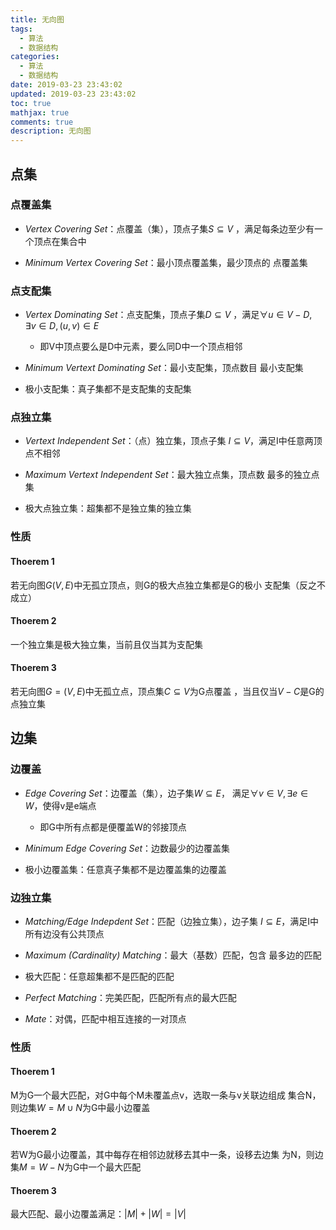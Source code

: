 ```yaml
---
title: 无向图
tags:
  - 算法
  - 数据结构
categories:
  - 算法
  - 数据结构
date: 2019-03-23 23:43:02
updated: 2019-03-23 23:43:02
toc: true
mathjax: true
comments: true
description: 无向图
---
```


##	点集

###	点覆盖集

-	*Vertex Covering Set*：点覆盖（集），顶点子集$S \subseteq V$
	，满足每条边至少有一个顶点在集合中

-	*Minimum Vertex Covering Set*：最小顶点覆盖集，最少顶点的
	点覆盖集

###	点支配集

-	*Vertex Dominating Set*：点支配集，顶点子集$D \subseteq V$
	，满足$\forall u \in V-D, \exists v \in D, (u, v) \in E$

	-	即V中顶点要么是D中元素，要么同D中一个顶点相邻

-	*Minimum Vertext Dominating Set*：最小支配集，顶点数目
	最小支配集

-	极小支配集：真子集都不是支配集的支配集

###	点独立集

-	*Vertext Independent Set*：（点）独立集，顶点子集
	$I \subseteq V$，满足I中任意两顶点不相邻

-	*Maximum Vertext Independent Set*：最大独立点集，顶点数
	最多的独立点集

-	极大点独立集：超集都不是独立集的独立集

###	性质

####	Thoerem 1

若无向图$G(V, E)$中无孤立顶点，则G的极大点独立集都是G的极小
支配集（反之不成立）

####	Thoerem 2

一个独立集是极大独立集，当前且仅当其为支配集

####	Thoerem 3

若无向图$G=(V, E)$中无孤立点，顶点集$C \subseteq V$为G点覆盖
，当且仅当$V - C$是G的点独立集

##	边集

###	边覆盖

-	*Edge Covering Set*：边覆盖（集），边子集$W \subseteq E$，
	满足$\forall v \in V, \exists e \in W$，使得v是e端点

	-	即G中所有点都是便覆盖W的邻接顶点

-	*Minimum Edge Covering Set*：边数最少的边覆盖集

-	极小边覆盖集：任意真子集都不是边覆盖集的边覆盖

###	边独立集

-	*Matching/Edge Indepdent Set*：匹配（边独立集），边子集
	$I \subseteq E$，满足I中所有边没有公共顶点

-	*Maximum (Cardinality) Matching*：最大（基数）匹配，包含
	最多边的匹配

-	极大匹配：任意超集都不是匹配的匹配

-	*Perfect Matching*：完美匹配，匹配所有点的最大匹配

-	*Mate*：对偶，匹配中相互连接的一对顶点

###	性质

####	Thoerem 1

M为G一个最大匹配，对G中每个M未覆盖点v，选取一条与v关联边组成
集合N，则边集$W = M \cup N$为G中最小边覆盖

####	Thoerem 2

若W为G最小边覆盖，其中每存在相邻边就移去其中一条，设移去边集
为N，则边集$M = W - N$为G中一个最大匹配

####	Thoerem 3

最大匹配、最小边覆盖满足：$|M| + |W|= |V|$


